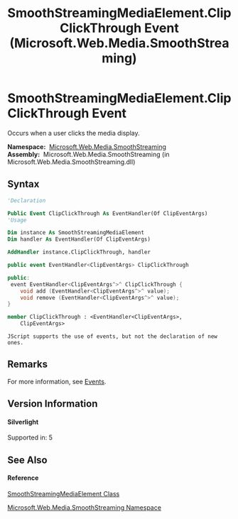 ﻿---
title: SmoothStreamingMediaElement.ClipClickThrough Event (Microsoft.Web.Media.SmoothStreaming)
TOCTitle: ClipClickThrough Event
ms:assetid: E:Microsoft.Web.Media.SmoothStreaming.SmoothStreamingMediaElement.ClipClickThrough
ms:mtpsurl: https://msdn.microsoft.com/en-us/library/microsoft.web.media.smoothstreaming.smoothstreamingmediaelement.clipclickthrough(v=VS.95)
ms:contentKeyID: 46307489
ms.date: 05/31/2012
mtps_version: v=VS.95
f1_keywords:
- Microsoft.Web.Media.SmoothStreaming.SmoothStreamingMediaElement.ClipClickThrough
dev_langs:
- CSharp
- JScript
- VB
- FSharp
- c++
api_location:
- Microsoft.Web.Media.SmoothStreaming.dll
api_name:
- Microsoft.Web.Media.SmoothStreaming.SmoothStreamingMediaElement.add_ClipClickThrough
- Microsoft.Web.Media.SmoothStreaming.SmoothStreamingMediaElement.ClipClickThrough
- Microsoft.Web.Media.SmoothStreaming.SmoothStreamingMediaElement.remove_ClipClickThrough
api_type:
- Managed
topic_type:
- apiref
- kbSyntax
product_family_name: VS
ROBOTS: INDEX,FOLLOW
---

# SmoothStreamingMediaElement.ClipClickThrough Event

Occurs when a user clicks the media display.

**Namespace:**  [Microsoft.Web.Media.SmoothStreaming](microsoft-web-media-smoothstreaming-namespace_1.md)  
**Assembly:**  Microsoft.Web.Media.SmoothStreaming (in Microsoft.Web.Media.SmoothStreaming.dll)

## Syntax

``` vb
'Declaration

Public Event ClipClickThrough As EventHandler(Of ClipEventArgs)
'Usage

Dim instance As SmoothStreamingMediaElement
Dim handler As EventHandler(Of ClipEventArgs)

AddHandler instance.ClipClickThrough, handler
```

``` csharp
public event EventHandler<ClipEventArgs> ClipClickThrough
```

``` c++
public:
 event EventHandler<ClipEventArgs^>^ ClipClickThrough {
    void add (EventHandler<ClipEventArgs^>^ value);
    void remove (EventHandler<ClipEventArgs^>^ value);
}
```

``` fsharp
member ClipClickThrough : <EventHandler<ClipEventArgs>,
    ClipEventArgs>
```

``` jscript
JScript supports the use of events, but not the declaration of new ones.
```

## Remarks

For more information, see [Events](events.md).

## Version Information

#### Silverlight

Supported in: 5  

## See Also

#### Reference

[SmoothStreamingMediaElement Class](smoothstreamingmediaelement-class-microsoft-web-media-smoothstreaming_1.md)

[Microsoft.Web.Media.SmoothStreaming Namespace](microsoft-web-media-smoothstreaming-namespace_1.md)


